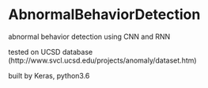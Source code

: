# AbnormalBehaviorDetection

<p>abnormal behavior detection using CNN and RNN
<p>tested on UCSD database (http://www.svcl.ucsd.edu/projects/anomaly/dataset.htm)
<p>built by Keras, python3.6
